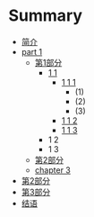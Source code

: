 # Summary

* [简介](README.md)
* [part 1](part-1.md)
  * [第1部分 ](part-1/chapter-1.md)
    * [1 1](part-1/chapter-1/1-1.md)
      * [1 1 1](part-1/chapter-1/1-1/1-1-1.md)
        * \(1\)
        * \(2\)
        * \(3\)
      * [1 1 2](part-1/chapter-1/1-1/1-1-2.md)
      * [1 1 3](part-1/chapter-1/1-1/1-1-3.md)
    * 1 2
    * 1 3
  * [第2部分 ](part-1/chapter-2.md)
  * [chapter 3](part-1/chapter-3.md)
* [第2部分 ](part-2.md)
* [第3部分 ](part-3.md)
* [结语](end.md)

